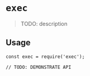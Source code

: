 # `exec`

> TODO: description

## Usage

```
const exec = require('exec');

// TODO: DEMONSTRATE API
```
